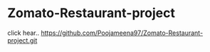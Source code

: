 # Zomato-Restaurant-project
click hear..
https://github.com/Poojameena97/Zomato-Restaurant-project.git
